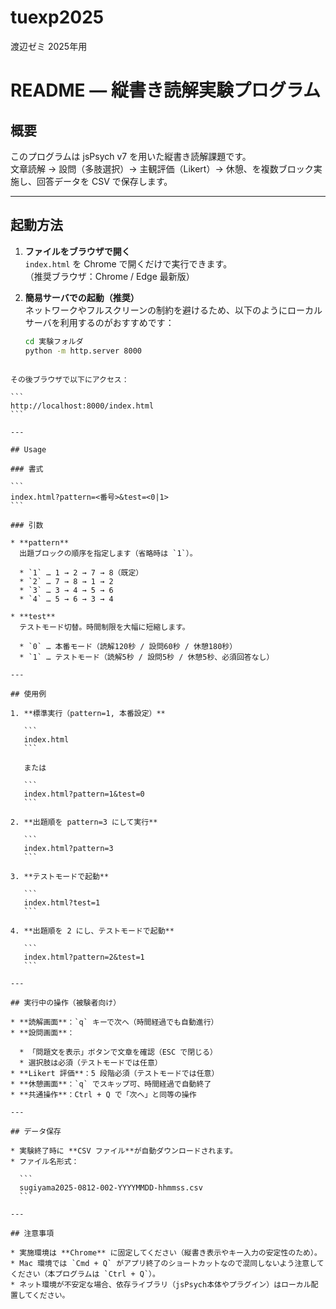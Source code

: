 # tuexp2025
渡辺ゼミ 2025年用

# README — 縦書き読解実験プログラム

## 概要
このプログラムは jsPsych v7 を用いた縦書き読解課題です。  
文章読解 → 設問（多肢選択）→ 主観評価（Likert）→ 休憩、を複数ブロック実施し、回答データを CSV で保存します。

---

## 起動方法

1. **ファイルをブラウザで開く**  
   `index.html` を Chrome で開くだけで実行できます。  
   （推奨ブラウザ：Chrome / Edge 最新版）

2. **簡易サーバでの起動（推奨）**  
   ネットワークやフルスクリーンの制約を避けるため、以下のようにローカルサーバを利用するのがおすすめです：
   ```bash
   cd 実験フォルダ
   python -m http.server 8000
````

その後ブラウザで以下にアクセス：

```
http://localhost:8000/index.html
```

---

## Usage

### 書式

```
index.html?pattern=<番号>&test=<0|1>
```

### 引数

* **pattern**
  出題ブロックの順序を指定します（省略時は `1`）。

  * `1` … 1 → 2 → 7 → 8（既定）
  * `2` … 7 → 8 → 1 → 2
  * `3` … 3 → 4 → 5 → 6
  * `4` … 5 → 6 → 3 → 4

* **test**
  テストモード切替。時間制限を大幅に短縮します。

  * `0` … 本番モード（読解120秒 / 設問60秒 / 休憩180秒）
  * `1` … テストモード（読解5秒 / 設問5秒 / 休憩5秒、必須回答なし）

---

## 使用例

1. **標準実行（pattern=1, 本番設定）**

   ```
   index.html
   ```

   または

   ```
   index.html?pattern=1&test=0
   ```

2. **出題順を pattern=3 にして実行**

   ```
   index.html?pattern=3
   ```

3. **テストモードで起動**

   ```
   index.html?test=1
   ```

4. **出題順を 2 にし、テストモードで起動**

   ```
   index.html?pattern=2&test=1
   ```

---

## 実行中の操作（被験者向け）

* **読解画面**：`q` キーで次へ（時間経過でも自動進行）
* **設問画面**：

  * 「問題文を表示」ボタンで文章を確認（ESC で閉じる）
  * 選択肢は必須（テストモードでは任意）
* **Likert 評価**：5 段階必須（テストモードでは任意）
* **休憩画面**：`q` でスキップ可、時間経過で自動終了
* **共通操作**：Ctrl + Q で「次へ」と同等の操作

---

## データ保存

* 実験終了時に **CSV ファイル**が自動ダウンロードされます。
* ファイル名形式：

  ```
  sugiyama2025-0812-002-YYYYMMDD-hhmmss.csv
  ```

---

## 注意事項

* 実施環境は **Chrome** に固定してください（縦書き表示やキー入力の安定性のため）。
* Mac 環境では `Cmd + Q` がアプリ終了のショートカットなので混同しないよう注意してください（本プログラムは `Ctrl + Q`）。
* ネット環境が不安定な場合、依存ライブラリ（jsPsych本体やプラグイン）はローカル配置してください。
